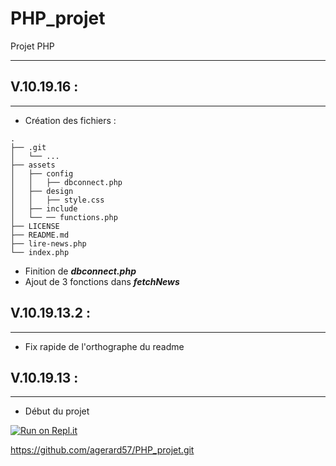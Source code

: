 

# **PHP_projet**
Projet PHP
___
  


## **V.10.19.16 :**
___
  

- Création des fichiers :
```
.
├── .git
│   └── ...
├── assets
│   ├── config
│   │   ├── dbconnect.php
│   ├── design
│   │   ├── style.css
│   ├── include
│   └── ── functions.php
├── LICENSE
├── README.md
├── lire-news.php
└── index.php
```
- Finition de ***dbconnect.php***
- Ajout de 3 fonctions dans ***fetchNews***

## **V.10.19.13.2 :**
___
  

- Fix rapide de l'orthographe du readme
  
## **V.10.19.13 :**
___
  

- Début du projet

  



[![Run on Repl.it](https://repl.it/badge/github/agerard57/PHP_projet)](https://repl.it/github/agerard57/PHP_projet)

  

https://github.com/agerard57/PHP_projet.git